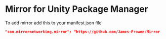 # Mirror for Unity Package Manager

To add mirror add this to your manifest.json file

```json
"com.mirrornetworking.mirror": "https://github.com/James-Frowen/Mirror.git?path=/Assets/Mirror#v39.0.3",
```
